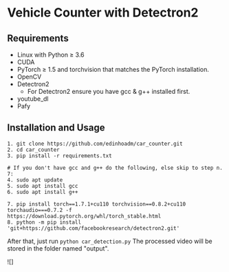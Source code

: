 # Vehicle Counter with Detectron2

## Requirements
- Linux with Python ≥ 3.6
- CUDA
- PyTorch ≥ 1.5 and torchvision that matches the PyTorch installation.
- OpenCV
- Detectron2
  - For Detectron2 ensure you have gcc & g++ installed first.
- youtube_dl
- Pafy

## Installation and Usage

```
1. git clone https://github.com/edinhoadm/car_counter.git
2. cd car_counter
3. pip install -r requirements.txt

# If you don't have gcc and g++ do the following, else skip to step n. 7:
4. sudo apt update
5. sudo apt install gcc
6. sudo apt install g++

7. pip install torch==1.7.1+cu110 torchvision==0.8.2+cu110 torchaudio===0.7.2 -f https://download.pytorch.org/whl/torch_stable.html
8. python -m pip install 'git+https://github.com/facebookresearch/detectron2.git'
```

After that, just run `python car_detection.py`
The processed video will be stored in the folder named "output".

![]

